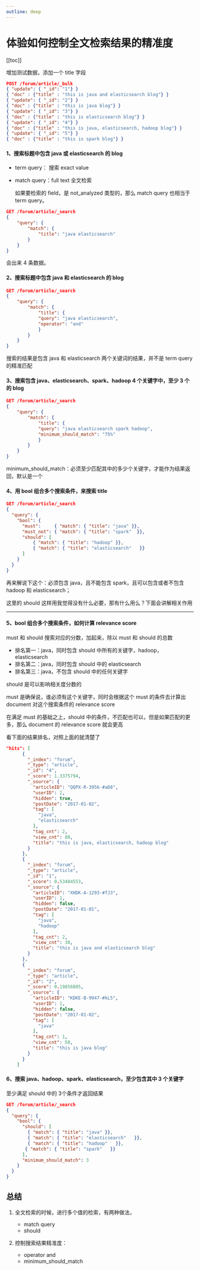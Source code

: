 ```yaml
---
outline: deep
---
```

# 体验如何控制全文检索结果的精准度

[[toc]]

增加测试数据，添加一个 title 字段

```json
POST /forum/article/_bulk
{ "update": { "_id": "1"} }
{ "doc" : {"title" : "this is java and elasticsearch blog"} }
{ "update": { "_id": "2"} }
{ "doc" : {"title" : "this is java blog"} }
{ "update": { "_id": "3"} }
{ "doc" : {"title" : "this is elasticsearch blog"} }
{ "update": { "_id": "4"} }
{ "doc" : {"title" : "this is java, elasticsearch, hadoop blog"} }
{ "update": { "_id": "5"} }
{ "doc" : {"title" : "this is spark blog"} }
```

#### 1、搜索标题中包含 java 或 elasticsearch 的 blog

- term query： 搜索 exact value
- match query：full text 全文检索

    如果要检索的 field，是 not_analyzed 类型的，那么 match query 也相当于 term query。

```json
GET /forum/article/_search
{
    "query": {
        "match": {
            "title": "java elasticsearch"
        }
    }
}
```

会出来 4 条数据。

#### 2、搜索标题中包含 java 和 elasticsearch 的 blog

```json
GET /forum/article/_search
{
    "query": {
        "match": {
            "title": {
            "query": "java elasticsearch",
            "operator": "and"
            }
        }
    }
}
```

搜索的结果是包含 java 和 elasticsearch 两个关键词的结果，并不是 term query 的精准匹配

#### 3、搜索包含 java、elasticsearch、spark、hadoop 4 个关键字中，至少 3 个的 blog

```json
GET /forum/article/_search
{
    "query": {
        "match": {
            "title": {
            "query": "java elasticsearch spark hadoop",
            "minimum_should_match": "75%"
            }
        }
    }
}
```

minimum_should_match：必须至少匹配其中的多少个关键字，才能作为结果返回，默认是一个

#### 4、用 bool 组合多个搜索条件，来搜索 title

```json
GET /forum/article/_search
{
  "query": {
    "bool": {
      "must":     { "match": { "title": "java" }},
      "must_not": { "match": { "title": "spark"  }},
      "should": [
          { "match": { "title": "hadoop" }},
          { "match": { "title": "elasticsearch"   }}
      ]
    }
  }
}
```

再来解说下这个：必须包含 java，且不能包含 spark，且可以包含或者不包含 hadoop 和 elasticsearch；

这里的 should 这样用我觉得没有什么必要，那有什么用么？下面会讲解相关作用

------

#### 5、bool 组合多个搜索条件，如何计算 relevance score

must 和 should 搜索对应的分数，加起来，除以 must 和 should 的总数

- 排名第一：java，同时包含 should 中所有的关键字，hadoop，elasticsearch
- 排名第二：java，同时包含 should 中的 elasticsearch
- 排名第三：java，不包含 should 中的任何关键字

should 是可以影响相关度分数的

must 是确保说，谁必须有这个关键字，同时会根据这个 must 的条件去计算出 document 对这个搜索条件的 relevance score

在满足 must 的基础之上，should 中的条件，不匹配也可以，但是如果匹配的更多，那么 document 的 relevance score 就会更高

看下面的结果排名，对照上面的就清楚了

```json
"hits": [
      {
        "_index": "forum",
        "_type": "article",
        "_id": "4",
        "_score": 1.3375794,
        "_source": {
          "articleID": "QQPX-R-3956-#aD8",
          "userID": 2,
          "hidden": true,
          "postDate": "2017-01-02",
          "tag": [
            "java",
            "elasticsearch"
          ],
          "tag_cnt": 2,
          "view_cnt": 80,
          "title": "this is java, elasticsearch, hadoop blog"
        }
      },
      {
        "_index": "forum",
        "_type": "article",
        "_id": "1",
        "_score": 0.53484553,
        "_source": {
          "articleID": "XHDK-A-1293-#fJ3",
          "userID": 1,
          "hidden": false,
          "postDate": "2017-01-01",
          "tag": [
            "java",
            "hadoop"
          ],
          "tag_cnt": 2,
          "view_cnt": 30,
          "title": "this is java and elasticsearch blog"
        }
      },
      {
        "_index": "forum",
        "_type": "article",
        "_id": "2",
        "_score": 0.19856805,
        "_source": {
          "articleID": "KDKE-B-9947-#kL5",
          "userID": 1,
          "hidden": false,
          "postDate": "2017-01-02",
          "tag": [
            "java"
          ],
          "tag_cnt": 1,
          "view_cnt": 50,
          "title": "this is java blog"
        }
      }
    ]
```

#### 6、搜索 java、hadoop、spark、elasticsearch，至少包含其中 3 个关键字

至少满足 should 中的 3个条件才返回结果

```json
GET /forum/article/_search
{
  "query": {
    "bool": {
      "should": [
        { "match": { "title": "java" }},
        { "match": { "title": "elasticsearch"   }},
        { "match": { "title": "hadoop"   }},
       { "match": { "title": "spark"   }}
      ],
      "minimum_should_match": 3
    }
  }
}
```

## 总结

1. 全文检索的时候，进行多个值的检索，有两种做法，

    - match query
    - should
2. 控制搜索结果精准度：

    - operator and
    - minimum_should_match
